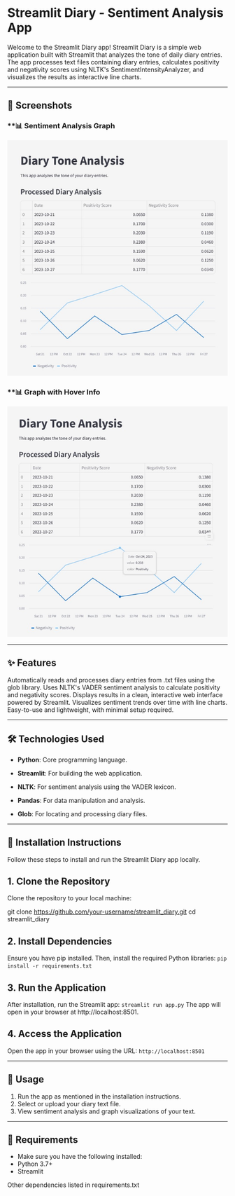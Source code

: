 # Streamlit Diary - Sentiment Analysis App

Welcome to the Streamlit Diary app! Streamlit Diary is a simple web application built with Streamlit that analyzes the tone of daily diary entries. The app processes text files containing diary entries, calculates positivity and negativity scores using NLTK's SentimentIntensityAnalyzer, and visualizes the results as interactive line charts.

---

## 📸 Screenshots

### **📊 Sentiment Analysis Graph  
![Sentiment Analysis](https://raw.githubusercontent.com/SorinaO/streamlit_diary/master/Diary_Tone_Analysis1.jpg)

### **📊 Graph with Hover Info  
![File Selection](https://raw.githubusercontent.com/SorinaO/streamlit_diary/master/Diary_Tone_Analysis2.jpg)

---

## ✨ Features

Automatically reads and processes diary entries from .txt files using the glob library.
Uses NLTK's VADER sentiment analysis to calculate positivity and negativity scores.
Displays results in a clean, interactive web interface powered by Streamlit.
Visualizes sentiment trends over time with line charts.
Easy-to-use and lightweight, with minimal setup required.

---

## 🛠️ Technologies Used

- **Python**: Core programming language.

- **Streamlit**: For building the web application.

- **NLTK**: For sentiment analysis using the VADER lexicon.

- **Pandas**: For data manipulation and analysis.

- **Glob**: For locating and processing diary files.

---

## 🚀 Installation Instructions
Follow these steps to install and run the Streamlit Diary app locally.

## 1. Clone the Repository
Clone the repository to your local machine:

git clone https://github.com/your-username/streamlit_diary.git
cd streamlit_diary

## 2. Install Dependencies
Ensure you have pip installed. Then, install the required Python libraries:
```pip install -r requirements.txt```

## 3. Run the Application
After installation, run the Streamlit app:
```streamlit run app.py```
The app will open in your browser at http://localhost:8501.

## 4. Access the Application
Open the app in your browser using the URL:
```http://localhost:8501```

---

## 📝 Usage
1. Run the app as mentioned in the installation instructions.
2. Select or upload your diary text file.
3. View sentiment analysis and graph visualizations of your text.

---

## 📄 Requirements
- Make sure you have the following installed:
- Python 3.7+
- Streamlit

Other dependencies listed in requirements.txt
















